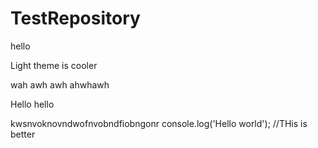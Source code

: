 # TestRepository
hello

Light theme is cooler

wah awh awh ahwhawh

Hello hello

kwsnvoknovndwofnvobndfiobngonr
console.log('Hello world');
//THis is better